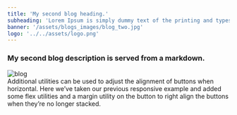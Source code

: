 ```yaml
---
title: 'My second blog heading.'
subheading: 'Lorem Ipsum is simply dummy text of the printing and typesetting industry.'
banner: '/assets/blogs_images/blog_two.jpg'
logo: '../../assets/logo.png'
---
```


### My second blog description is served from a markdown.

<img src="{{ banner }}" class="img-fluid" alt="blog" />

<div class="blog-container description mt-3">
    Additional utilities can be used to adjust the alignment of buttons when horizontal. Here we’ve taken our previous responsive example and added some flex utilities and a margin utility on the button to right align the buttons when they’re no longer stacked.
</div>